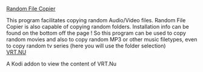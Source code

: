 [Random File Copier](https://pietje666.github.io/RandomFileCopier)

This program facilitates copying random Audio/Video files. Random File Copier is also capable of copying random folders. Installation info can be found on the bottom off the page ! So this program can be used to copy random movies and also to copy random MP3 or other music filetypes, even to copy random tv series (here you will use the folder selection)    
[VRT.NU](https://github.com/pietje666/plugin.video.vrt.nu) 

A Kodi addon to view the content of VRT.Nu
